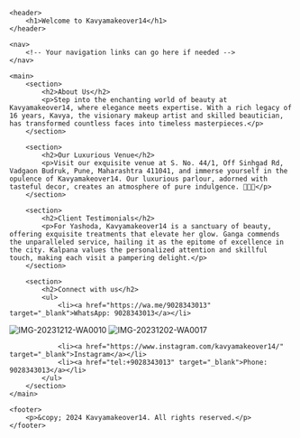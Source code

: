 
<html lang="en">
<head>
    <meta charset="UTF-8">
    <meta name="viewport" content="width=device-width, initial-scale=1.0">
</head>
<body>

    <header>
        <h1>Welcome to Kavyamakeover14</h1>
    </header>

    <nav>
        <!-- Your navigation links can go here if needed -->
    </nav>

    <main>
        <section>
            <h2>About Us</h2>
            <p>Step into the enchanting world of beauty at Kavyamakeover14, where elegance meets expertise. With a rich legacy of 16 years, Kavya, the visionary makeup artist and skilled beautician, has transformed countless faces into timeless masterpieces.</p>
        </section>

        <section>
            <h2>Our Luxurious Venue</h2>
            <p>Visit our exquisite venue at S. No. 44/1, Off Sinhgad Rd, Vadgaon Budruk, Pune, Maharashtra 411041, and immerse yourself in the opulence of Kavyamakeover14. Our luxurious parlour, adorned with tasteful decor, creates an atmosphere of pure indulgence. 💄💅✨</p>
        </section>

        <section>
            <h2>Client Testimonials</h2>
            <p>For Yashoda, Kavyamakeover14 is a sanctuary of beauty, offering exquisite treatments that elevate her glow. Ganga commends the unparalleled service, hailing it as the epitome of excellence in the city. Kalpana values the personalized attention and skillful touch, making each visit a pampering delight.</p>
        </section>

        <section>
            <h2>Connect with us</h2>
            <ul>
                <li><a href="https://wa.me/9028343013" target="_blank">WhatsApp: 9028343013</a></li>
![IMG-20231212-WA0010](https://github.com/vaibhavsunilsarda37/vaibhavsunilsarda37.github.io/assets/158248067/4b2791f0-5ac8-444f-aa62-f19eaa6d6140)
![IMG-20231202-WA0017](https://github.com/vaibhavsunilsarda37/vaibhavsunilsarda37.github.io/assets/158248067/54e03a37-603e-4516-a9af-d8f8569611a5)

                <li><a href="https://www.instagram.com/kavyamakeover14/" target="_blank">Instagram</a></li>
                <li><a href="tel:+9028343013" target="_blank">Phone: 9028343013</a></li>
            </ul>
        </section>
    </main>

    <footer>
        <p>&copy; 2024 Kavyamakeover14. All rights reserved.</p>
    </footer>

</body>
</html>
